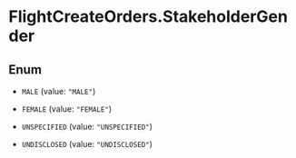 # FlightCreateOrders.StakeholderGender

## Enum


* `MALE` (value: `"MALE"`)

* `FEMALE` (value: `"FEMALE"`)

* `UNSPECIFIED` (value: `"UNSPECIFIED"`)

* `UNDISCLOSED` (value: `"UNDISCLOSED"`)


